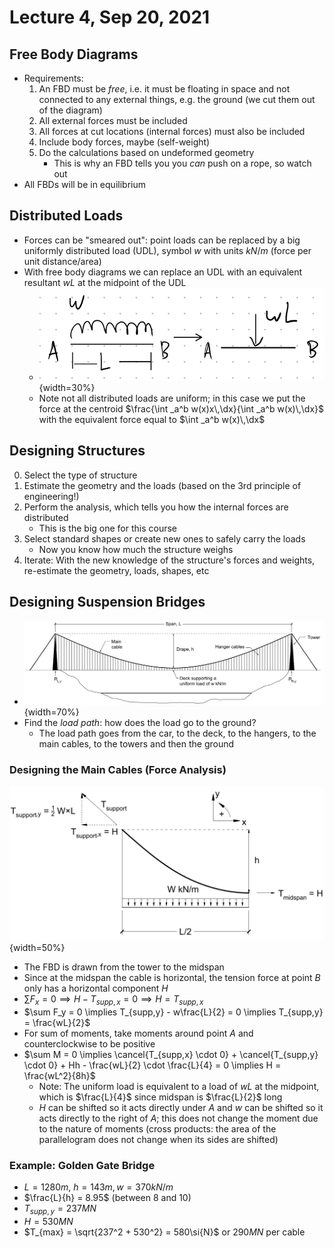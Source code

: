 # Lecture 4, Sep 20, 2021

## Free Body Diagrams

* Requirements:
	1. An FBD must be *free*, i.e. it must be floating in space and not connected to any external things, e.g. the ground (we cut them out of the diagram)
	2. All external forces must be included
	3. All forces at cut locations (internal forces) must also be included
	4. Include body forces, maybe (self-weight)
	5. Do the calculations based on undeformed geometry
		* This is why an FBD tells you you *can* push on a rope, so watch out
* All FBDs will be in equilibrium

## Distributed Loads

* Forces can be "smeared out": point loads can be replaced by a big uniformly distributed load (UDL), symbol $w$ with units $\si{kN/m}$ (force per unit distance/area)
* With free body diagrams we can replace an UDL with an equivalent resultant $wL$ at the midpoint of the UDL
	* ![uniformly ditributed load](imgs/udl_fbd.png){width=30%}
	* Note not all distributed loads are uniform; in this case we put the force at the centroid $\frac{\int _a^b w(x)x\,\dx}{\int _a^b w(x)\,\dx}$ with the equivalent force equal to $\int _a^b w(x)\,\dx$

## Designing Structures

0. Select the type of structure
1. Estimate the geometry and the loads (based on the 3rd principle of engineering!)
2. Perform the analysis, which tells you how the internal forces are distributed
	* This is the big one for this course
3. Select standard shapes or create new ones to safely carry the loads
	* Now you know how much the structure weighs
4. Iterate: With the new knowledge of the structure's forces and weights, re-estimate the geometry, loads, shapes, etc

## Designing Suspension Bridges

* ![suspension bridge](imgs/suspension_bridge.png){width=70%}
* Find the *load path*: how does the load go to the ground?
	* The load path goes from the car, to the deck, to the hangers, to the main cables, to the towers and then the ground

### Designing the Main Cables (Force Analysis)

![forces in the suspension bridge](imgs/susp_bridge_forces.png){width=50%}

* The FBD is drawn from the tower to the midspan
* Since at the midspan the cable is horizontal, the tension force at point $B$ only has a horizontal component $H$
* $\sum F_x = 0 \implies H - T_{supp,x} = 0 \implies H = T_{supp,x}$
* $\sum F_y = 0 \implies T_{supp,y} - w\frac{L}{2} = 0 \implies T_{supp,y} = \frac{wL}{2}$
* For sum of moments, take moments around point $A$ and counterclockwise to be positive
* $\sum M = 0 \implies \cancel{T_{supp,x} \cdot 0} + \cancel{T_{supp,y} \cdot 0} + Hh - \frac{wL}{2} \cdot \frac{L}{4} = 0 \implies H = \frac{wL^2}{8h}$
	* Note: The uniform load is equivalent to a load of $wL$ at the midpoint, which is $\frac{L}{4}$ since midspan is $\frac{L}{2}$ long
	* $H$ can be shifted so it acts directly under $A$ and $w$ can be shifted so it acts directly to the right of $A$; this does not change the moment due to the nature of moments (cross products: the area of the parallelogram does not change when its sides are shifted)

### Example: Golden Gate Bridge

* $L = 1280\si{m}$, $h = 143\si{m}, w = 370\si{kN/m}$
* $\frac{L}{h} = 8.95$ (between $8$ and $10$)
* $T_{supp,y} = 237\si{MN}$
* $H = 530\si{MN}$
* $T_{max} = \sqrt{237^2 + 530^2} = 580\si{N}$ or $290\si{MN}$ per cable


